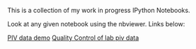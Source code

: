This is a collection of my work in progress IPython Notebooks.

Look at any given notebook using the nbviewer. Links below:

[PIV data demo](http://nbviewer.ipython.org/github/aaren/notebooks/blob/master/piv_data_demo.ipynb)
[Quality Control of lab piv data](nbviewer.ipython.org/github/aaren/notebooks/blob/master/piv_data_qc.ipynb)
